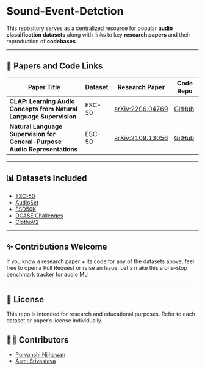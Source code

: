 # Sound-Event-Detction
This repository serves as a centralized resource for popular **audio classification datasets** along with links to key **research papers** and their reproduction of **codebases**.

---

## 📄 Papers and Code Links

| Paper Title | Dataset | Research Paper | Code Repo |
|-------------|---------|----------------|-----------|
| **CLAP: Learning Audio Concepts from Natural Language Supervision** | ESC-50 | [arXiv:2206.04769](https://arxiv.org/abs/2206.04769) | [GitHub](https://github.com/CoffeeCoder3009/CLAP-Learning-Audio-Concepts-From-Natural-Language-Supervision) |
| **Natural Language Supervision for General-Purpose Audio Representations** |ESC-50 | [arXiv:2109.13056](https://arxiv.org/pdf/2309.05767) | [GitHub](https://github.com/CoffeeCoder3009/Natural-Language-Supervision-for-General-Purpose-Audio-Representations) |

---

## 📊 Datasets Included

- [ESC-50](https://github.com/karoldvl/ESC-50)
- [AudioSet](https://research.google.com/audioset/)
- [FSD50K](https://zenodo.org/record/4060432)
- [DCASE Challenges](https://dcase.community/challenge2023/)
- [ClothoV2](https://zenodo.org/record/4783391)
---

## ✨ Contributions Welcome

If you know a research paper + its code for any of the datasets above, feel free to open a Pull Request or raise an Issue. Let's make this a one-stop benchmark tracker for audio ML!

---

## 🧠 License

This repo is intended for research and educational purposes. Refer to each dataset or paper’s license individually.

## 👨‍💻 Contributors

- [Purvanshi Nijhawan](https://github.com/CoffeeCoder3009)
- [Asmi Srivastava](https://github.com/asmisriva)

